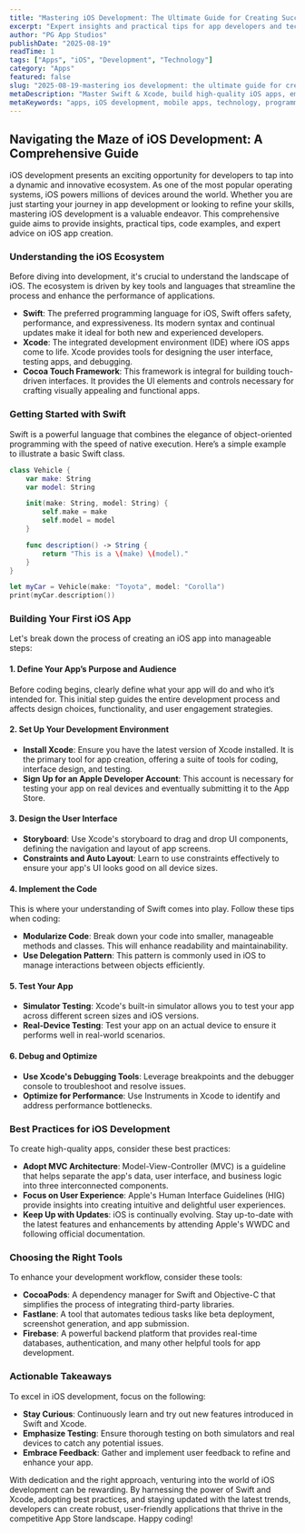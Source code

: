 ```yaml
---
title: "Mastering iOS Development: The Ultimate Guide for Creating Successful Apps"
excerpt: "Expert insights and practical tips for app developers and tech enthusiasts"
author: "PG App Studios"
publishDate: "2025-08-19"
readTime: 1
tags: ["Apps", "iOS", "Development", "Technology"]
category: "Apps"
featured: false
slug: "2025-08-19-mastering ios development: the ultimate guide for creating successful apps"
metaDescription: "Master Swift & Xcode, build high-quality iOS apps, embrace best practices, and stay updated. Happy coding!..."
metaKeywords: "apps, iOS development, mobile apps, technology, programming"
---
```

## Navigating the Maze of iOS Development: A Comprehensive Guide

iOS development presents an exciting opportunity for developers to tap into a dynamic and innovative ecosystem. As one of the most popular operating systems, iOS powers millions of devices around the world. Whether you are just starting your journey in app development or looking to refine your skills, mastering iOS development is a valuable endeavor. This comprehensive guide aims to provide insights, practical tips, code examples, and expert advice on iOS app creation.

### Understanding the iOS Ecosystem

Before diving into development, it's crucial to understand the landscape of iOS. The ecosystem is driven by key tools and languages that streamline the process and enhance the performance of applications.

- **Swift**: The preferred programming language for iOS, Swift offers safety, performance, and expressiveness. Its modern syntax and continual updates make it ideal for both new and experienced developers.
- **Xcode**: The integrated development environment (IDE) where iOS apps come to life. Xcode provides tools for designing the user interface, testing apps, and debugging.
- **Cocoa Touch Framework**: This framework is integral for building touch-driven interfaces. It provides the UI elements and controls necessary for crafting visually appealing and functional apps.

### Getting Started with Swift

Swift is a powerful language that combines the elegance of object-oriented programming with the speed of native execution. Here’s a simple example to illustrate a basic Swift class.

```swift
class Vehicle {
    var make: String
    var model: String

    init(make: String, model: String) {
        self.make = make
        self.model = model
    }

    func description() -> String {
        return "This is a \(make) \(model)."
    }
}

let myCar = Vehicle(make: "Toyota", model: "Corolla")
print(myCar.description())
```

### Building Your First iOS App

Let's break down the process of creating an iOS app into manageable steps:

#### 1. **Define Your App’s Purpose and Audience**

Before coding begins, clearly define what your app will do and who it’s intended for. This initial step guides the entire development process and affects design choices, functionality, and user engagement strategies.

#### 2. **Set Up Your Development Environment**

- **Install Xcode**: Ensure you have the latest version of Xcode installed. It is the primary tool for app creation, offering a suite of tools for coding, interface design, and testing.
- **Sign Up for an Apple Developer Account**: This account is necessary for testing your app on real devices and eventually submitting it to the App Store.

#### 3. **Design the User Interface**

- **Storyboard**: Use Xcode's storyboard to drag and drop UI components, defining the navigation and layout of app screens.
- **Constraints and Auto Layout**: Learn to use constraints effectively to ensure your app's UI looks good on all device sizes.

#### 4. **Implement the Code**

This is where your understanding of Swift comes into play. Follow these tips when coding:

- **Modularize Code**: Break down your code into smaller, manageable methods and classes. This will enhance readability and maintainability.
- **Use Delegation Pattern**: This pattern is commonly used in iOS to manage interactions between objects efficiently.

#### 5. **Test Your App**

- **Simulator Testing**: Xcode's built-in simulator allows you to test your app across different screen sizes and iOS versions.
- **Real-Device Testing**: Test your app on an actual device to ensure it performs well in real-world scenarios.

#### 6. **Debug and Optimize**

- **Use Xcode's Debugging Tools**: Leverage breakpoints and the debugger console to troubleshoot and resolve issues.
- **Optimize for Performance**: Use Instruments in Xcode to identify and address performance bottlenecks.

### Best Practices for iOS Development

To create high-quality apps, consider these best practices:

- **Adopt MVC Architecture**: Model-View-Controller (MVC) is a guideline that helps separate the app's data, user interface, and business logic into three interconnected components.
- **Focus on User Experience**: Apple's Human Interface Guidelines (HIG) provide insights into creating intuitive and delightful user experiences.
- **Keep Up with Updates**: iOS is continually evolving. Stay up-to-date with the latest features and enhancements by attending Apple's WWDC and following official documentation.

### Choosing the Right Tools

To enhance your development workflow, consider these tools:

- **CocoaPods**: A dependency manager for Swift and Objective-C that simplifies the process of integrating third-party libraries.
- **Fastlane**: A tool that automates tedious tasks like beta deployment, screenshot generation, and app submission.
- **Firebase**: A powerful backend platform that provides real-time databases, authentication, and many other helpful tools for app development.

### Actionable Takeaways

To excel in iOS development, focus on the following:

- **Stay Curious**: Continuously learn and try out new features introduced in Swift and Xcode.
- **Emphasize Testing**: Ensure thorough testing on both simulators and real devices to catch any potential issues.
- **Embrace Feedback**: Gather and implement user feedback to refine and enhance your app.

With dedication and the right approach, venturing into the world of iOS development can be rewarding. By harnessing the power of Swift and Xcode, adopting best practices, and staying updated with the latest trends, developers can create robust, user-friendly applications that thrive in the competitive App Store landscape. Happy coding!